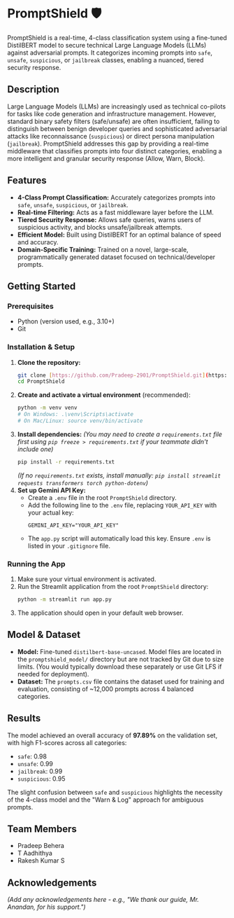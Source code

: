 # PromptShield 🛡️

PromptShield is a real-time, 4-class classification system using a fine-tuned DistilBERT model to secure technical Large Language Models (LLMs) against adversarial prompts. It categorizes incoming prompts into `safe`, `unsafe`, `suspicious`, or `jailbreak` classes, enabling a nuanced, tiered security response.

## Description

Large Language Models (LLMs) are increasingly used as technical co-pilots for tasks like code generation and infrastructure management. However, standard binary safety filters (safe/unsafe) are often insufficient, failing to distinguish between benign developer queries and sophisticated adversarial attacks like reconnaissance (`suspicious`) or direct persona manipulation (`jailbreak`). PromptShield addresses this gap by providing a real-time middleware that classifies prompts into four distinct categories, enabling a more intelligent and granular security response (Allow, Warn, Block).

## Features

* **4-Class Prompt Classification:** Accurately categorizes prompts into `safe`, `unsafe`, `suspicious`, or `jailbreak`.
* **Real-time Filtering:** Acts as a fast middleware layer before the LLM.
* **Tiered Security Response:** Allows safe queries, warns users of suspicious activity, and blocks unsafe/jailbreak attempts.
* **Efficient Model:** Built using DistilBERT for an optimal balance of speed and accuracy.
* **Domain-Specific Training:** Trained on a novel, large-scale, programmatically generated dataset focused on technical/developer prompts.

## Getting Started

### Prerequisites

* Python (version used, e.g., 3.10+)
* Git

### Installation & Setup

1.  **Clone the repository:**
    ```bash
    git clone [https://github.com/Pradeep-2901/PromptShield.git](https://github.com/Pradeep-2901/PromptShield.git)
    cd PromptShield
    ```
2.  **Create and activate a virtual environment** (recommended):
    ```bash
    python -m venv venv
    # On Windows: .\venv\Scripts\activate
    # On Mac/Linux: source venv/bin/activate
    ```
3.  **Install dependencies:**
    *(You may need to create a `requirements.txt` file first using `pip freeze > requirements.txt` if your teammate didn't include one)*
    ```bash
    pip install -r requirements.txt
    ```
    *(If no `requirements.txt` exists, install manually: `pip install streamlit requests transformers torch python-dotenv`)*
4.  **Set up Gemini API Key:**
    * Create a `.env` file in the root `PromptShield` directory.
    * Add the following line to the `.env` file, replacing `YOUR_API_KEY` with your actual key:
        ```env
        GEMINI_API_KEY="YOUR_API_KEY"
        ```
    * The `app.py` script will automatically load this key. Ensure `.env` is listed in your `.gitignore` file.

### Running the App

1.  Make sure your virtual environment is activated.
2.  Run the Streamlit application from the root `PromptShield` directory:
    ```bash
    python -m streamlit run app.py
    ```
3.  The application should open in your default web browser.

## Model & Dataset

* **Model:** Fine-tuned `distilbert-base-uncased`. Model files are located in the `promptshield_model/` directory but are not tracked by Git due to size limits. (You would typically download these separately or use Git LFS if needed for deployment).
* **Dataset:** The `prompts.csv` file contains the dataset used for training and evaluation, consisting of ~12,000 prompts across 4 balanced categories.

## Results

The model achieved an overall accuracy of **97.89%** on the validation set, with high F1-scores across all categories:
* `safe`: 0.98
* `unsafe`: 0.99
* `jailbreak`: 0.99
* `suspicious`: 0.95

The slight confusion between `safe` and `suspicious` highlights the necessity of the 4-class model and the "Warn & Log" approach for ambiguous prompts.

## Team Members

* Pradeep Behera
* T Aadhithya
* Rakesh Kumar S

## Acknowledgements

*(Add any acknowledgements here - e.g., "We thank our guide, Mr. Anandan, for his support.")*
